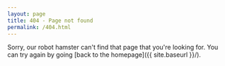 ```yaml
---
layout: page
title: 404 - Page not found
permalink: /404.html
---
```

Sorry, our robot hamster can't find that page that you're looking for. You can try again by going [back to the homepage]({{ site.baseurl }}/).
